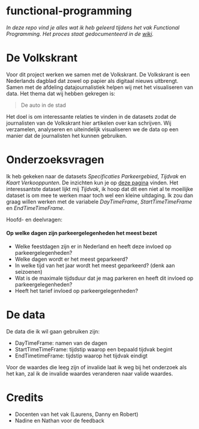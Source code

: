 # functional-programming
*In deze repo vind je alles wat ik heb geleerd tijdens het vak Functional Programming. Het proces staat gedocumenteerd in de [wiki](https://github.com/wailingnaomi/functional-programming/wiki).*

# De Volkskrant

Voor dit project werken we samen met de Volkskrant. De Volkskrant is een Nederlands dagblad dat zowel op papier als digitaal nieuws uitbrengt. Samen met de afdeling datajournalistiek helpen wij met het visualiseren van data. Het thema dat wij hebben gekregen is:

> De auto in de stad

Het doel is om interessante relaties te vinden in de datasets zodat de journalisten van de Volkskrant hier artikelen over kan schrijven. Wij verzamelen, analyseren en uiteindelijk visualiseren we de data op een manier dat de journalisten het kunnen gebruiken.

# Onderzoeksvragen

Ik heb gekeken naar de datasets *Specificaties Parkeergebied*, *Tijdvak* en *Kaart Verkooppunten*. De inzichten kun je op [deze pagina](https://github.com/wailingnaomi/functional-programming/wiki/Dataset-insights) vinden. Het interessantste dataset lijkt mij *Tijdvak*, ik hoop dat dit een niet al te moeilijke dataset is om mee te werken maar toch wel een kleine uitdaging. Ik zou dan graag willen werken met de variabele *DayTimeFrame*, *StartTimeTimeFrame* en *EndTimeTimeFrame*. 

Hoofd- en deelvragen:

#### Op welke dagen zijn parkeergelegenheden het meest bezet

- Welke feestdagen zijn er in Nederland en heeft deze invloed op parkeergelegenheden?
- Welke dagen wordt er het meest geparkeerd?
- In welke tijd van het jaar wordt het meest geparkeerd? (denk aan seizoenen)
- Wat is de maximale tijdsduur dat je mag parkeren en heeft dit invloed op parkeergelegenheden?
- Heeft het tarief invloed op parkeergelegenheden?

# De data
De data die ik wil gaan gebruiken zijn:
- DayTimeFrame: namen van de dagen 
- StartTimeTimeFrame: tijdstip waarop een bepaald tijdvak begint
- EndTimetimeFrame: tijdstip waarop het tijdvak eindigt

Voor de waardes die leeg zijn of invalide laat ik weg bij het onderzoek als het kan, zal ik de invalide waardes veranderen naar valide waardes.


# Credits
- Docenten van het vak (Laurens, Danny en Robert)
- Nadine en Nathan voor de feedback
